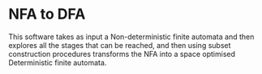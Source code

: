 # NFA to DFA
This software takes as input a Non-deterministic finite automata and then explores all the stages that can be reached, and then using subset construction procedures transforms the NFA into a space optimised Deterministic finite automata.
